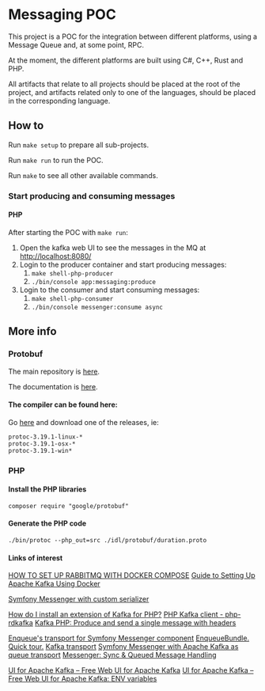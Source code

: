 # Messaging POC

This project is a POC for the integration between different platforms, using a Message Queue and, at some point, RPC.

At the moment, the different platforms are built using C#, C++, Rust and PHP.

All artifacts that relate to all projects should be placed at the root of the project, and artifacts related 
only to one of the languages, should be placed in the corresponding language.

## How to

Run `make setup` to prepare all sub-projects.

Run `make run` to run the POC.

Run `make` to see all other available commands.

### Start producing and consuming messages

#### PHP

After starting the POC with `make run`:

1. Open the kafka web UI to see the messages in the MQ at [http://localhost:8080/](http://localhost:8080/)
2. Login to the producer container and start producing messages:
   1. `make shell-php-producer`
   2. `./bin/console app:messaging:produce`
3. Login to the consumer and start consuming messages:
   1. `make shell-php-consumer`
   2. `./bin/console messenger:consume async`

## More info

### Protobuf

The main repository is [here](https://github.com/protocolbuffers/protobuf).

The documentation is [here](https://github.com/protocolbuffers/protobuf/tree/master/php).

#### The compiler can be found here:

Go [here](https://github.com/protocolbuffers/protobuf/releases) and download one of the releases, ie:
```
protoc-3.19.1-linux-*
protoc-3.19.1-osx-*
protoc-3.19.1-win*
```

### PHP

#### Install the PHP libraries

```
composer require "google/protobuf"
```

#### Generate the PHP code

```
./bin/protoc --php_out=src ./idl/protobuf/duration.proto
```

#### Links of interest

[HOW TO SET UP RABBITMQ WITH DOCKER COMPOSE](https://x-team.com/blog/set-up-rabbitmq-with-docker-compose/)
[Guide to Setting Up Apache Kafka Using Docker](https://www.baeldung.com/ops/kafka-docker-setup)

[Symfony Messenger with custom serializer](https://blog.digital-craftsman.de/symfony-messenger-with-custom-serializer/)

[How do I install an extension of Kafka for PHP?](https://stackoverflow.com/questions/47676416/how-do-i-install-an-extension-of-kafka-for-php)
[PHP Kafka client - php-rdkafka](https://github.com/arnaud-lb/php-rdkafka)
[Kafka PHP: Produce and send a single message with headers](https://arnaud.le-blanc.net/php-rdkafka-doc/phpdoc/rdkafka-producertopic.producev.html)

[Enqueue's transport for Symfony Messenger component](https://github.com/sroze/messenger-enqueue-transport)
[EnqueueBundle. Quick tour.](https://github.com/php-enqueue/enqueue-dev/blob/master/docs/bundle/quick_tour.md)
[Kafka transport](https://github.com/php-enqueue/enqueue-dev/blob/master/docs/transport/kafka.md)
[Symfony Messenger with Apache Kafka as queue transport](https://stackoverflow.com/questions/58317692/symfony-messenger-with-apache-kafka-as-queue-transport)
[Messenger: Sync & Queued Message Handling](https://symfony.com/doc/current/messenger.html)

[UI for Apache Kafka – Free Web UI for Apache Kafka](https://github.com/provectus/kafka-ui)
[UI for Apache Kafka – Free Web UI for Apache Kafka: ENV variables](https://github.com/provectus/kafka-ui/blob/master/README.md#env_variables)
